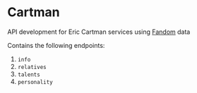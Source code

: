 # Cartman

API development for Eric Cartman services using [Fandom][1] data

Contains the following endpoints:

1. `info`
2. `relatives`
3. `talents`
4. `personality`


[1]: https://southpark.fandom.com/wiki/Eric_Cartman
